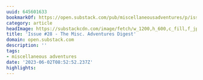 ```yaml
---
uuid: 645601633
bookmarkOf: https://open.substack.com/pub/miscellaneousadventures/p/issue-29-the-misc-adventures-digest?r=5cjn3&utm_medium=ios&utm_campaign=post
category: article
headImage: https://substackcdn.com/image/fetch/w_1200,h_600,c_fill,f_jpg,q_auto:good,fl_progressive:steep,g_auto/https%3A%2F%2Fsubstack-post-media.s3.amazonaws.com%2Fpublic%2Fimages%2Fa2a3f08b-a1ab-4e24-aee5-00f3fd47a7c5_1536x1024.jpeg
title: 'Issue #28 - The Misc. Adventures Digest'
domain: open.substack.com
description: ''
tags:
- miscellaneous adventures
date: '2023-06-02T08:52:52.237Z'
highlights:
---
```



